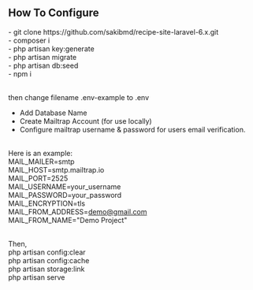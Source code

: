 <h2>How To Configure</h2>
- git clone https://github.com/sakibmd/recipe-site-laravel-6.x.git <br>
- composer i <br>
- php artisan key:generate <br>
- php artisan migrate <br>
- php artisan db:seed <br>
- npm i <br> <br>

then change filename .env-example to .env <br>
- Add Database Name <br>
- Create Mailtrap Account (for use locally) <br>
- Configure mailtrap username & password for users email verification. <br><br>

Here is an example: <br>
MAIL_MAILER=smtp <br>
MAIL_HOST=smtp.mailtrap.io<br>
MAIL_PORT=2525 <br>
MAIL_USERNAME=your_username <br>
MAIL_PASSWORD=your_password <br>
MAIL_ENCRYPTION=tls <br>
MAIL_FROM_ADDRESS=demo@gmail.com <br>
MAIL_FROM_NAME="Demo Project" <br><br>

Then, <br>
php artisan config:clear <br>
php artisan config:cache <br>
php artisan storage:link <br>
php artisan serve <br>

